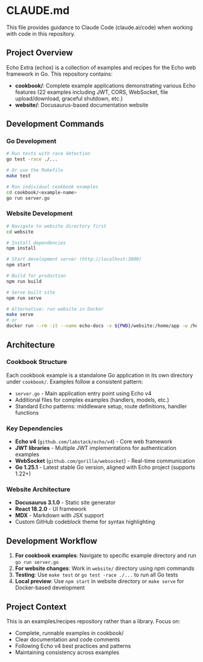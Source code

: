 # CLAUDE.md

This file provides guidance to Claude Code (claude.ai/code) when working with code in this repository.

## Project Overview

Echo Extra (echox) is a collection of examples and recipes for the Echo web framework in Go. This repository contains:

- **cookbook/**: Complete example applications demonstrating various Echo features (22 examples including JWT, CORS, WebSocket, file upload/download, graceful shutdown, etc.)
- **website/**: Docusaurus-based documentation website

## Development Commands

### Go Development
```bash
# Run tests with race detection
go test -race ./...

# Or use the Makefile
make test

# Run individual cookbook examples
cd cookbook/<example-name>
go run server.go
```

### Website Development
```bash
# Navigate to website directory first
cd website

# Install dependencies
npm install

# Start development server (http://localhost:3000)
npm start

# Build for production
npm run build

# Serve built site
npm run serve

# Alternative: run website in Docker
make serve
# or
docker run --rm -it --name echo-docs -v ${PWD}/website:/home/app -w /home/app -p 3000:3000 -u node node:lts /bin/bash -c "npm install && npm start -- --host=0.0.0.0"
```

## Architecture

### Cookbook Structure
Each cookbook example is a standalone Go application in its own directory under `cookbook/`. Examples follow a consistent pattern:
- `server.go` - Main application entry point using Echo v4
- Additional files for complex examples (handlers, models, etc.)
- Standard Echo patterns: middleware setup, route definitions, handler functions

### Key Dependencies
- **Echo v4** (`github.com/labstack/echo/v4`) - Core web framework
- **JWT libraries** - Multiple JWT implementations for authentication examples
- **WebSocket** (`github.com/gorilla/websocket`) - Real-time communication
- **Go 1.25.1** - Latest stable Go version, aligned with Echo project (supports 1.22+)

### Website Architecture
- **Docusaurus 3.1.0** - Static site generator
- **React 18.2.0** - UI framework
- **MDX** - Markdown with JSX support
- Custom GitHub codeblock theme for syntax highlighting

## Development Workflow

1. **For cookbook examples**: Navigate to specific example directory and run `go run server.go`
2. **For website changes**: Work in `website/` directory using npm commands
3. **Testing**: Use `make test` or `go test -race ./...` to run all Go tests
4. **Local preview**: Use `npm start` in website directory or `make serve` for Docker-based development

## Project Context

This is an examples/recipes repository rather than a library. Focus on:
- Complete, runnable examples in cookbook/
- Clear documentation and code comments
- Following Echo v4 best practices and patterns
- Maintaining consistency across examples